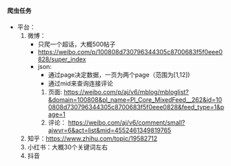#### 爬虫任务

* 平台：
	1. 微博：
		* 只爬一个超话，大概500帖子
		* https://weibo.com/p/100808d730796344305c8700683f5f0eee0828/super_index
		* json: 
			* 通过page决定数据，一页为两个page（范围为[1,12])
			* 通过mid来查询连接评论
			1. 页面: https://weibo.com/p/aj/v6/mblog/mbloglist?&domain=100808&pl_name=Pl_Core_MixedFeed__262&id=100808d730796344305c8700683f5f0eee0828&feed_type=1&page=1
			2. 评论： https://weibo.com/aj/v6/comment/small?ajwvr=6&act=list&mid=4552461349819765
	2. 知乎：https://www.zhihu.com/topic/19582712
	3. 小红书：大概30个关键词左右
	4. 抖音